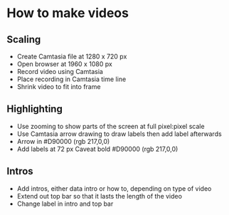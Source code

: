 # How to make videos

## Scaling
* Create Camtasia file at 1280 x 720 px
* Open browser at 1960 x 1080 px
* Record video using Camtasia
* Place recording in Camtasia time line
* Shrink video to fit into frame

## Highlighting
* Use zooming to show parts of the screen at full pixel:pixel scale
* Use Camtasia arrow drawing to draw labels then add label afterwards
* Arrow in #D90000 (rgb 217,0,0)
* Add labels at 72 px Caveat bold #D90000 (rgb 217,0,0)

## Intros
* Add intros, either data intro or how to, depending on type of video
* Extend out top bar so that it lasts the length of the video
* Change label in intro and top bar
